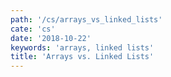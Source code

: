 ```yaml
---
path: '/cs/arrays_vs_linked_lists'
cate: 'cs'
date: '2018-10-22'
keywords: 'arrays, linked lists'
title: 'Arrays vs. Linked Lists'
---
```

